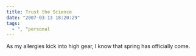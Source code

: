 ```yaml
---
title: Trust the Science
date: "2007-03-13 18:20:29"
tags:
  - ", "personal
---
```

As my allergies kick into high gear, I know that spring has officially come. 

